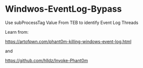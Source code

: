 # Windwos-EventLog-Bypass
Use subProcessTag Value From TEB to identify Event Log Threads

Learn from:

https://artofpwn.com/phant0m-killing-windows-event-log.html

and

https://github.com/hlldz/Invoke-Phant0m




